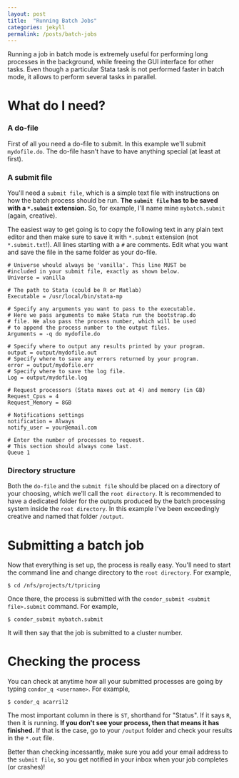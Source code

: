 ```yaml
---
layout: post
title:  "Running Batch Jobs"
categories: jekyll
permalink: /posts/batch-jobs
---
```


Running a job in batch mode is extremely useful for performing long processes in the background, while freeing the GUI interface for other tasks. Even though a particular Stata task is not performed faster in batch mode, it allows to perform several tasks in parallel.

# What do I need?
### A do-file
First of all you need a do-file to submit. In this example we'll submit `mydofile.do`. The do-file hasn't have to have anything special (at least at first).

### A submit file
You'll need a `submit file`, which is a simple text file with instructions on how the batch process should be run. **The `submit file` has to be saved with a `*.submit` extension.** So, for example, I'll name mine `mybatch.submit` (again, creative).

The easiest way to get going is to copy the following text in any plain text editor and then make sure to save it with `*.submit` extension (not `*.submit.txt`!). All lines starting with a `#` are comments. Edit what you want and save the file in the same folder as your do-file.

```
# Universe whould always be 'vanilla'. This line MUST be
#included in your submit file, exactly as shown below.
Universe = vanilla

# The path to Stata (could be R or Matlab)
Executable = /usr/local/bin/stata-mp

# Specify any arguments you want to pass to the executable.
# Here we pass arguments to make Stata run the bootstrap.do
# file. We also pass the process number, which will be used
# to append the process number to the output files.
Arguments = -q do mydofile.do

# Specify where to output any results printed by your program.
output = output/mydofile.out
# Specify where to save any errors returned by your program.
error = output/mydofile.err
# Specify where to save the log file.
Log = output/mydofile.log

# Request processors (Stata maxes out at 4) and memory (in GB)
Request_Cpus = 4
Request_Memory = 8GB

# Notifications settings
notification = Always
notify_user = your@email.com

# Enter the number of processes to request.
# This section should always come last.
Queue 1
```

### Directory structure

Both the `do-file` and the `submit file` should be placed on a directory of your choosing, which we'll call the `root directory`. It is recommended to have a dedicated folder for the outputs produced by the batch processing system inside the `root directory`. In this example I've been exceedingly creative and named that folder `/output`.

# Submitting a batch job

Now that everything is set up, the process is really easy. You'll need to start the command line and change directory to the `root directory`. For example,

````
$ cd /nfs/projects/t/tpricing
````

Once there, the process is submitted with the `condor_submit <submit file>.submit` command. For example,

````
$ condor_submit mybatch.submit
````

It will then say that the job is submitted to a cluster number.

# Checking the process

You can check at anytime how all your submitted processes are going by typing `condor_q <username>`. For example,

````
$ condor_q acarril2
````
The most important column in there is `ST`, shorthand for "Status". If it says `R`, then it is running. **If you don't see your process, then that means it has finished.** If that is the case, go to your `/output` folder and check your results in the `*.out` file.

Better than checking incessantly, make sure you add your email address to the `submit file`, so you get notified in your inbox when your job completes (or crashes)!

